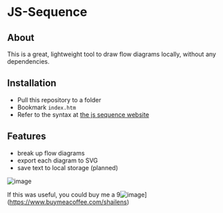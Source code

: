 # JS-Sequence

## About
This is a great, lightweight tool to draw flow diagrams locally, without any dependencies.

## Installation

* Pull this repository to a folder
* Bookmark `index.htm`
* Refer to the syntax at [the js sequence website](https://bramp.github.io/js-sequence-diagrams/)

## Features
* break up flow diagrams
* export each diagram to SVG
* save text to local storage (planned)

![image](https://user-images.githubusercontent.com/564911/171313023-28630025-f342-4006-9de5-30984d164b3b.png)


If this was useful, you could buy me a 9![image](https://user-images.githubusercontent.com/564911/171313635-4bf90878-9335-4313-8809-83d9f2929166.png)](https://www.buymeacoffee.com/shailens)
